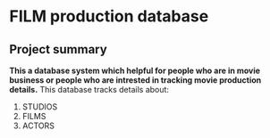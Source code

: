 # FILM  production database
## Project summary
**This a database system which helpful for people who are in movie business or people who are intrested in tracking movie production details.**
This database tracks details about:
1. STUDIOS
2. FILMS
3. ACTORS
